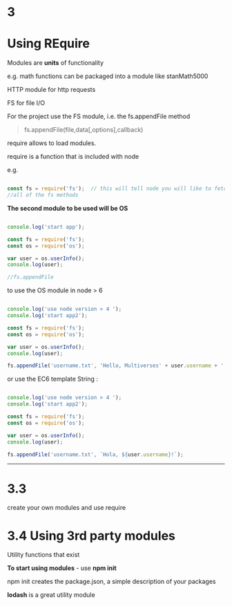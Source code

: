 # 3
# Using REquire

Modules are **units** of functionality

e.g. math functions can be packaged into a module like stanMath5000

HTTP module for http requests

FS for file I/O

For the project use the FS module, i.e. the fs.appendFile method

> fs.appendFile(file,data[,options],callback)

require allows to load modules.

require is a function that is included with node

e.g.

```javascript

const fs = require('fs');  // this will tell node you will like to fetch
//all of the fs methods

 ```

 **The second module to be used will be OS**

 ```javascript

 console.log('start app');

 const fs = require('fs');
 const os = require('os');

var user = os.userInfo();
console.log(user);

//fs.appendFile

```

to use the OS module in node > 6

```javascript

console.log('use node version > 4 ');
console.log('start app2');

const fs = require('fs');
const os = require('os');

var user = os.userInfo();
console.log(user);

fs.appendFile('username.txt', 'Hello, Multiverses' + user.username + '!');

```

or use the EC6 template String :

```javascript

console.log('use node version > 4 ');
console.log('start app2');

const fs = require('fs');
const os = require('os');

var user = os.userInfo();
console.log(user);

fs.appendFile('username.txt', `Hola, ${user.username}!`);

```


---------------------------------------------------------------------


# 3.3

create your own modules and use require


# 3.4 Using 3rd party modules


Utility functions that exist

**To start using modules** - use **npm init**

npm init creates the package.json, a simple description of your packages

**lodash** is a great utility module 
